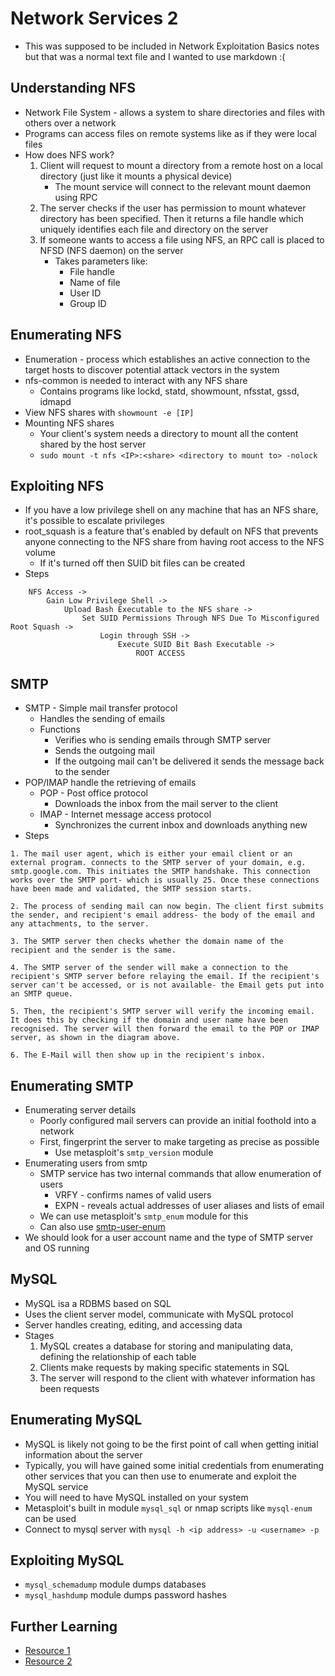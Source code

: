 # Network Services 2
- This was supposed to be included in Network Exploitation Basics notes but that was a normal text file and I wanted to use markdown :(

## Understanding NFS
- Network File System - allows a system to share directories and files with others over a network
- Programs can access files on remote systems like as if they were local files
- How does NFS work?
    1. Client will request to mount a directory from a remote host on a local directory (just like it mounts a physical device)
        - The mount service will connect to the relevant mount daemon using RPC
    2. The server checks if the user has permission to mount whatever directory has been specified. Then it returns a file handle which uniquely identifies each file and directory on the server
    3. If someone wants to access a file using NFS, an RPC call is placed to NFSD (NFS daemon) on the server
        - Takes parameters like:
            - File handle
            - Name of file
            - User ID
            - Group ID

## Enumerating NFS
- Enumeration - process which establishes an active connection to the target hosts to discover potential attack vectors in the system
- nfs-common is needed to interact with any NFS share
    - Contains programs like lockd, statd, showmount, nfsstat, gssd, idmapd
- View NFS shares with `showmount -e [IP]`
- Mounting NFS shares
    - Your client's system needs a directory to mount all the content shared by the host server
    - `sudo mount -t nfs <IP>:<share> <directory to mount to> -nolock`

## Exploiting NFS
- If you have a low privilege shell on any machine that has an NFS share, it's possible to escalate privileges
- root_squash is a feature that's enabled by default on NFS that prevents anyone connecting to the NFS share from having root access to the NFS volume
    - If it's turned off then SUID bit files can be created
- Steps
```
    NFS Access ->
        Gain Low Privilege Shell ->
            Upload Bash Executable to the NFS share ->
                Set SUID Permissions Through NFS Due To Misconfigured Root Squash ->
                    Login through SSH ->
                        Execute SUID Bit Bash Executable ->
                            ROOT ACCESS
```

## SMTP
- SMTP - Simple mail transfer protocol
	- Handles the sending of emails
	- Functions
		- Verifies who is sending emails through SMTP server
		- Sends the outgoing mail
		- If the outgoing mail can't be delivered it sends the message back to the sender
- POP/IMAP handle the retrieving of emails
	- POP - Post office protocol
		- Downloads the inbox from the mail server to the client
	- IMAP - Internet message access protocol
		- Synchronizes the current inbox and downloads anything new
- Steps
```
1. The mail user agent, which is either your email client or an external program. connects to the SMTP server of your domain, e.g. smtp.google.com. This initiates the SMTP handshake. This connection works over the SMTP port- which is usually 25. Once these connections have been made and validated, the SMTP session starts.

2. The process of sending mail can now begin. The client first submits the sender, and recipient's email address- the body of the email and any attachments, to the server.

3. The SMTP server then checks whether the domain name of the recipient and the sender is the same.

4. The SMTP server of the sender will make a connection to the recipient's SMTP server before relaying the email. If the recipient's server can't be accessed, or is not available- the Email gets put into an SMTP queue.

5. Then, the recipient's SMTP server will verify the incoming email. It does this by checking if the domain and user name have been recognised. The server will then forward the email to the POP or IMAP server, as shown in the diagram above.

6. The E-Mail will then show up in the recipient's inbox.
```

## Enumerating SMTP
- Enumerating server details
	- Poorly configured mail servers can provide an initial foothold into a network
	- First, fingerprint the server to make targeting as precise as possible
		- Use metasploit's `smtp_version` module
- Enumerating users from smtp
	- SMTP service has two internal commands that allow enumeration of users
		- VRFY - confirms names of valid users
		- EXPN - reveals actual addresses of user aliases and lists of email
	- We can use metasploit's `smtp_enum` module for this
	- Can also use [smtp-user-enum](https://pentestmonkey.net/tools/user-enumeration/smtp-user-enum)
- We should look for a user account name and the type of SMTP server and OS running

## MySQL
- MySQL isa a RDBMS based on SQL
- Uses the client server model, communicate with MySQL protocol
- Server handles creating, editing, and accessing data
- Stages
	1. MySQL creates a database for storing and manipulating data, defining the relationship of each table
	2. Clients make requests by making specific statements in SQL
	3. The server will respond to the client with whatever information has been requests

## Enumerating MySQL
- MySQL is likely not going to be the first point of call when getting initial information about the server
- Typically, you will have gained some initial credentials from enumerating other services that you can then use to enumerate and exploit the MySQL service
- You will need to have MySQL installed on your system
- Metasploit's built in module `mysql_sql` or nmap scripts like `mysql-enum` can be used
- Connect to mysql server with `mysql -h <ip address> -u <username> -p`

## Exploiting MySQL
- `mysql_schemadump` module dumps databases
- `mysql_hashdump` module dumps password hashes

## Further Learning
- [Resource 1](https://web.mit.edu/rhel-doc/4/RH-DOCS/rhel-sg-en-4/ch-exploits.html)
- [Resource 2](https://www.nextgov.com/cybersecurity/2019/10/nsa-warns-vulnerabilities-multiple-vpn-services/160456/)
